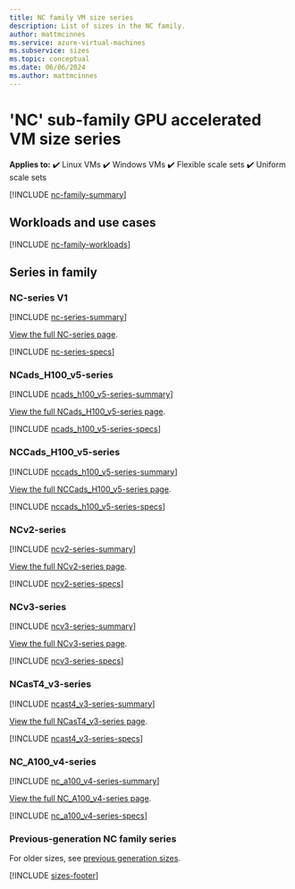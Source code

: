 ```yaml
---
title: NC family VM size series
description: List of sizes in the NC family.
author: mattmcinnes
ms.service: azure-virtual-machines
ms.subservice: sizes
ms.topic: conceptual
ms.date: 06/06/2024
ms.author: mattmcinnes
---
```


# 'NC' sub-family GPU accelerated VM size series

**Applies to:** :heavy_check_mark: Linux VMs :heavy_check_mark: Windows VMs :heavy_check_mark: Flexible scale sets :heavy_check_mark: Uniform scale sets

[!INCLUDE [nc-family-summary](./includes/nc-family-summary.md)]

## Workloads and use cases

[!INCLUDE [nc-family-workloads](./includes/nc-family-workloads.md)]

## Series in family

### NC-series V1
[!INCLUDE [nc-series-summary](./includes/nc-series-summary.md)]

[View the full NC-series page](./nc-series.md).

[!INCLUDE [nc-series-specs](./includes/nc-series-specs.md)]


### NCads_H100_v5-series
[!INCLUDE [ncads_h100_v5-series-summary](./includes/ncadsh100v5-series-summary.md)]

[View the full NCads_H100_v5-series page](./ncadsh100v5-series.md).

[!INCLUDE [ncads_h100_v5-series-specs](./includes/ncadsh100v5-series-specs.md)]


### NCCads_H100_v5-series
[!INCLUDE [nccads_h100_v5-series-summary](./includes/nccadsh100v5-series-summary.md)]

[View the full NCCads_H100_v5-series page](./nccadsh100v5-series.md).

[!INCLUDE [nccads_h100_v5-series-specs](./includes/nccadsh100v5-series-specs.md)]


### NCv2-series
[!INCLUDE [ncv2-series-summary](./includes/ncv2-series-summary.md)]

[View the full NCv2-series page](./ncv2-series.md).

[!INCLUDE [ncv2-series-specs](./includes/ncv2-series-specs.md)]


### NCv3-series
[!INCLUDE [ncv3-series-summary](./includes/ncv3-series-summary.md)]

[View the full NCv3-series page](./ncv3-series.md).

[!INCLUDE [ncv3-series-specs](./includes/ncv3-series-specs.md)]


### NCasT4_v3-series
[!INCLUDE [ncast4_v3-series-summary](./includes/ncast4v3-series-summary.md)]

[View the full NCasT4_v3-series page](./ncast4v3-series.md).

[!INCLUDE [ncast4_v3-series-specs](./includes/ncast4v3-series-specs.md)]


### NC_A100_v4-series
[!INCLUDE [nc_a100_v4-series-summary](./includes/nca100v4-series-summary.md)]

[View the full NC_A100_v4-series page](./nca100v4-series.md).

[!INCLUDE [nc_a100_v4-series-specs](./includes/nca100v4-series-specs.md)]


### Previous-generation NC family series
For older sizes, see [previous generation sizes](../previous-gen-sizes-list.md#gpu-accelerated-previous-gen-sizes).

[!INCLUDE [sizes-footer](../includes/sizes-footer.md)]